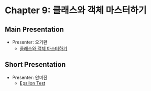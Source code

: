 # Chapter 9: 클래스와 객체 마스터하기

## Main Presentation 

- Presenter: 오기환
  - [클래스와 객체 마스터하기](slide/ch9.pdf)

## Short Presentation

- Presenter: 안미진
  - [Epsilon Test](slide/ch9-epsilon-test.pdf)
